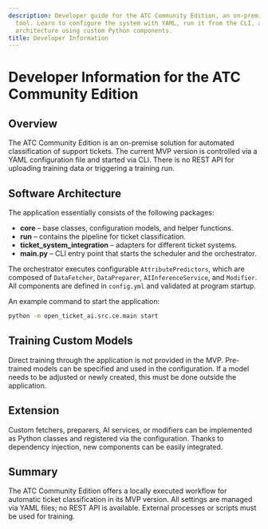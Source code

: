 ```yaml
---
description: Developer guide for the ATC Community Edition, an on-premise ticket classification
  tool. Learn to configure the system with YAML, run it from the CLI, and extend its
  architecture using custom Python components.
title: Developer Information
---
```

# Developer Information for the ATC Community Edition

## Overview

The ATC Community Edition is an on-premise solution for automated classification of support tickets. The current MVP version is controlled via a YAML configuration file and started via CLI. There is no REST API for uploading training data or triggering a training run.

## Software Architecture

The application essentially consists of the following packages:

* **core** – base classes, configuration models, and helper functions.
* **run** – contains the pipeline for ticket classification.
* **ticket\_system\_integration** – adapters for different ticket systems.
* **main.py** – CLI entry point that starts the scheduler and the orchestrator.

The orchestrator executes configurable `AttributePredictors`, which are composed of `DataFetcher`, `DataPreparer`, `AIInferenceService`, and `Modifier`. All components are defined in `config.yml` and validated at program startup.

An example command to start the application:

```bash
python -m open_ticket_ai.src.ce.main start
```

## Training Custom Models

Direct training through the application is not provided in the MVP. Pre-trained models can be specified and used in the configuration. If a model needs to be adjusted or newly created, this must be done outside the application.

## Extension

Custom fetchers, preparers, AI services, or modifiers can be implemented as Python classes and registered via the configuration. Thanks to dependency injection, new components can be easily integrated.

## Summary

The ATC Community Edition offers a locally executed workflow for automatic ticket classification in its MVP version. All settings are managed via YAML files; no REST API is available. External processes or scripts must be used for training.
